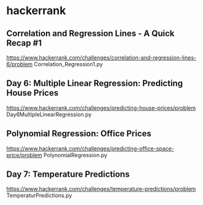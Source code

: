 # hackerrank

## Correlation and Regression Lines - A Quick Recap #1
https://www.hackerrank.com/challenges/correlation-and-regression-lines-6/problem
Correlation_Regression1.py

## Day 6: Multiple Linear Regression: Predicting House Prices
https://www.hackerrank.com/challenges/predicting-house-prices/problem
Day6MultipleLinearRegression.py

## Polynomial Regression: Office Prices
https://www.hackerrank.com/challenges/predicting-office-space-price/problem
PolynomialRegression.py

## Day 7: Temperature Predictions
https://www.hackerrank.com/challenges/temperature-predictions/problem
TemperaturPredictions.py